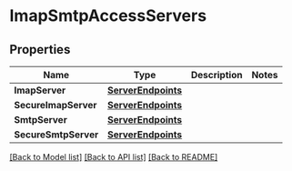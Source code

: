 # ImapSmtpAccessServers

## Properties

Name | Type | Description | Notes
------------ | ------------- | ------------- | -------------
**ImapServer** | [**ServerEndpoints**](ServerEndpoints) |  | 
**SecureImapServer** | [**ServerEndpoints**](ServerEndpoints) |  | 
**SmtpServer** | [**ServerEndpoints**](ServerEndpoints) |  | 
**SecureSmtpServer** | [**ServerEndpoints**](ServerEndpoints) |  | 

[[Back to Model list]](../README#documentation-for-models) [[Back to API list]](../README#documentation-for-api-endpoints) [[Back to README]](../README)


